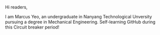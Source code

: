 Hi readers,

I am Marcus Yeo, an undergraduate in Nanyang Technological Unversity pursuing a degree in Mechanical Engineering. 
Self-learning GitHub during this Circuit breaker period!

<image url ="https://www.google.com/url?sa=i&url=https%3A%2F%2Fwww.neogaf.com%2Fthreads%2Fdog-age-looking-to-get-a-mini-daschund.360450%2F&psig=AOvVaw2Hw6yuqp1L49cjpA7I60jd&ust=1590222553438000&source=images&cd=vfe&ved=0CAIQjRxqFwoTCPDLjuaGx-kCFQAAAAAdAAAAABAI">
